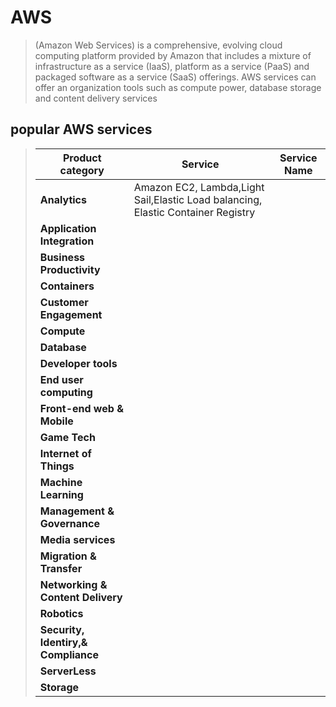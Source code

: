 
# AWS
> (Amazon Web Services) is a comprehensive, evolving cloud computing platform provided by Amazon that includes a mixture of infrastructure as a service (IaaS), platform as a service (PaaS) and packaged software as a service (SaaS) offerings. AWS services can offer an organization tools such as compute power, database storage and content delivery services

## popular AWS services

> | Product category                    | Service                                                    | Service Name |
> | ------------------------------------| ---------------------------------------------------------- |--------------|
> | **Analytics**                       | Amazon EC2, Lambda,Light Sail,Elastic Load balancing, Elastic Container Registry ||
> | **Application Integration**         |  ||
> | **Business Productivity**           |  ||
> | **Containers**                      |  ||
> | **Customer Engagement**             |  ||
> | **Compute**                         |  ||
> | **Database**                        |  ||
> | **Developer tools**                 |  ||
> | **End user computing**              |  ||
> | **Front-end web & Mobile**          |  ||
> | **Game Tech**                       |  ||
> | **Internet of Things**              |  ||
> | **Machine Learning**                |  ||
> | **Management & Governance**         |  ||
> | **Media services**                  |  ||
> | **Migration & Transfer**            |  ||
> | **Networking & Content Delivery**   |  ||
> | **Robotics**                        |  ||
> | **Security, Identiry,& Compliance** |  ||
> | **ServerLess**                      |  ||
> | **Storage**                         |  ||
